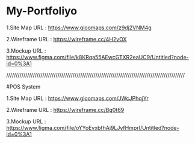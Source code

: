 # My-Portfoliyo
1.Site Map URL  : https://www.gloomaps.com/z9dj2VNM4g

2.Wireframe URL : https://wireframe.cc/4H2vOX

3.Mockup URL    : https://www.figma.com/file/k8KRqa55AEwcGTXR2eaUC9/Untitled?node-id=0%3A1

//////////////////////////////////////////////////////////////////////////////////////////////

#POS System 

1.Site Map URL  : https://www.gloomaps.com/JWcJPhqjYr

2.Wireframe URL : https://wireframe.cc/Bg0t69

3.Mockup URL    : https://www.figma.com/file/oYYoEvxbfhAj9LJyfHmprI/Untitled?node-id=0%3A1
